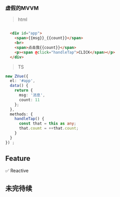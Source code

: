 ### 虚假的MVVM

>html
```html

  <div id="app">
    <span>{{msg}}_{{count}}</span>
    <br>
    <span>点击我{{count}}</span>
    <p><span @click="handleTap">CLICK</span></p>
  </div>

```
>TS
```ts
new ZVue({
  el: '#app',
  data() {
    return {
      msg: '消息',
      count: 11
    };
  },
  methods: {
    handleTap() {
      const that = this as any;
      that.coumt = ++that.count;
    }
  }
}) ;

```

## Feature
✅ Reactive



## 未完待续